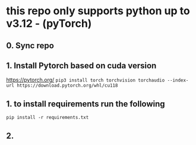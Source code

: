 # this repo only supports python up to v3.12 - (pyTorch)

## 0. Sync repo
## 1. Install Pytorch based on cuda version
https://pytorch.org/
`pip3 install torch torchvision torchaudio --index-url https://download.pytorch.org/whl/cu118`

## 1. to install requirements run the following
   `pip install -r requirements.txt`
## 2. 
